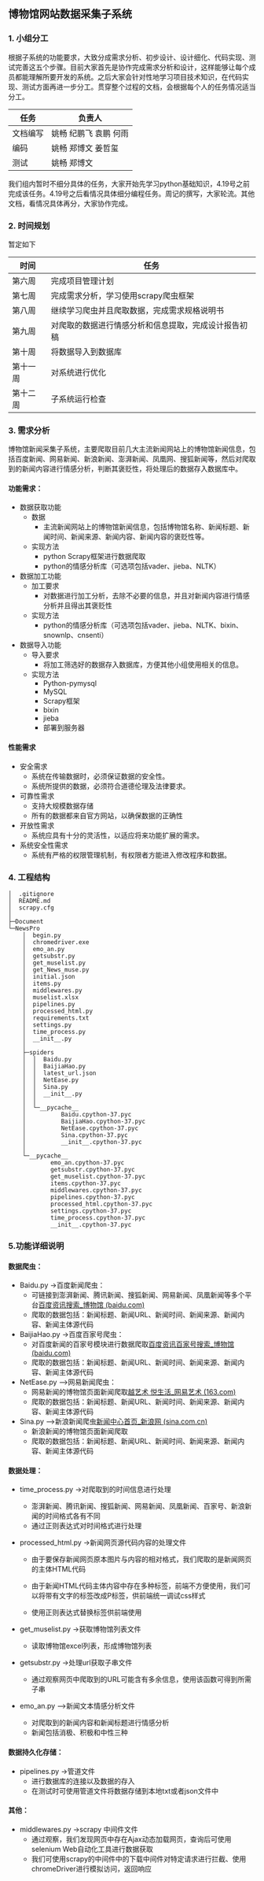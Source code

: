## 博物馆网站数据采集子系统

### 1. 小组分工

根据子系统的功能要求，大致分成需求分析、初步设计、设计细化、代码实现、测试完善这五个步骤。目前大家首先是协作完成需求分析和设计，这样能够让每个成员都能理解所要开发的系统。之后大家会针对性地学习项目技术知识，在代码实现、测试方面再进一步分工。贯穿整个过程的文档，会根据每个人的任务情况适当分工。

| 任务     | 负责人                |
| -------- | --------------------- |
| 文档编写 | 姚畅 纪鹏飞 袁鹏 何雨 |
| 编码     | 姚畅 郑博文 姜哲玺    |
| 测试     | 姚畅 郑博文           |

我们组内暂时不细分具体的任务，大家开始先学习python基础知识，4.19号之前完成该任务。4.19号之后看情况具体细分编程任务。周记的撰写，大家轮流。其他文档，看情况具体再分，大家协作完成。

### 2. 时间规划

暂定如下

| 时间     | 任务                                                 |
| -------- | ---------------------------------------------------- |
| 第六周   | 完成项目管理计划                                     |
| 第七周   | 完成需求分析，学习使用scrapy爬虫框架                 |
| 第八周   | 继续学习爬虫并且爬取数据，完成需求规格说明书         |
| 第九周   | 对爬取的数据进行情感分析和信息提取，完成设计报告初稿 |
| 第十周   | 将数据导入到数据库                                   |
| 第十一周 | 对系统进行优化                                       |
| 第十二周 | 子系统运行检查                                       |

### 3. 需求分析

博物馆新闻采集子系统，主要爬取目前几大主流新闻网站上的博物馆新闻信息，包括百度新闻、网易新闻、新浪新闻、澎湃新闻、凤凰网、搜狐新闻等，然后对爬取到的新闻内容进行情感分析，判断其褒贬性，将处理后的数据存入数据库中。

#### 功能需求：

- 数据获取功能
  - 数据
    - 主流新闻网站上的博物馆新闻信息，包括博物馆名称、新闻标题、新闻时间、新闻来源、新闻内容、新闻内容的褒贬性等。
  - 实现方法
    - python Scrapy框架进行数据爬取
    - python的情感分析库（可选项包括vader、jieba、NLTK）
- 数据加工功能
  - 加工要求
    - 对数据进行加工分析，去除不必要的信息，并且对新闻内容进行情感分析并且得出其褒贬性
  - 实现方法
    - python的情感分析库（可选项包括vader、jieba、NLTK、bixin、snownlp、cnsenti）
- 数据导入功能
  - 导入要求
    - 将加工筛选好的数据存入数据库，方便其他小组使用相关的信息。
  - 实现方法
    - Python-pymysql
    - MySQL
    - Scrapy框架
    - bixin
    - jieba
    - 部署到服务器

#### 性能需求

- 安全需求
  - 系统在传输数据时，必须保证数据的安全性。
  - 系统所提供的数据，必须符合道德伦理及法律要求。
- 可靠性需求
  - 支持大规模数据存储
  - 所有的数据都来自官方网站，以确保数据的正确性
- 开放性需求
  - 系统应具有十分的灵活性，以适应将来功能扩展的需求。
- 系统安全性需求
  - 系统有严格的权限管理机制，有权限者方能进入修改程序和数据。

### 4. 工程结构

```
│  .gitignore
│  README.md
│  scrapy.cfg
│
├─Document
└─NewsPro
    │  begin.py
    │  chromedriver.exe
    │  emo_an.py
    │  getsubstr.py
    │  get_muselist.py
    │  get_News_muse.py
    │  initial.json
    │  items.py
    │  middlewares.py
    │  muselist.xlsx
    │  pipelines.py
    │  processed_html.py
    │  requirements.txt
    │  settings.py
    │  time_process.py
    │  __init__.py
    │
    ├─spiders
    │  │  Baidu.py
    │  │  BaijiaHao.py
    │  │  latest_url.json
    │  │  NetEase.py
    │  │  Sina.py
    │  │  __init__.py
    │  │
    │  └─__pycache__
    │          Baidu.cpython-37.pyc
    │          BaijiaHao.cpython-37.pyc
    │          NetEase.cpython-37.pyc
    │          Sina.cpython-37.pyc
    │          __init__.cpython-37.pyc
    │
    └─__pycache__
            emo_an.cpython-37.pyc
            getsubstr.cpython-37.pyc
            get_muselist.cpython-37.pyc
            items.cpython-37.pyc
            middlewares.cpython-37.pyc
            pipelines.cpython-37.pyc
            processed_html.cpython-37.pyc
            settings.cpython-37.pyc
            time_process.cpython-37.pyc
            __init__.cpython-37.pyc
```
### 5.功能详细说明

#### 数据爬虫：

- Baidu.py ->百度新闻爬虫：
  - 可链接到澎湃新闻、腾讯新闻、搜狐新闻、网易新闻、凤凰新闻等多个平台[百度资讯搜索_博物馆 (baidu.com)](https://www.baidu.com/s?ie=utf-8&medium=1&rtt=1&bsst=1&rsv_dl=news_t_sk&cl=2&wd=博物馆&tn=news&rsv_bp=1&tfflag=0)
  - 爬取的数据包括：新闻标题、新闻URL、新闻时间、新闻来源、新闻内容、新闻主体源代码
- BaijiaHao.py ->百度百家号爬虫：
  - 对百度新闻的百家号模块进行数据爬取[百度资讯百家号搜索_博物馆 (baidu.com)](https://www.baidu.com/s?ie=utf-8&medium=2&rtt=1&bsst=1&rsv_dl=news_t_sk&cl=2&wd=博物馆&tn=news&rsv_bp=1&tfflag=0)
  - 爬取的数据包括：新闻标题、新闻URL、新闻时间、新闻来源、新闻内容、新闻主体源代码
- NetEase.py —>网易新闻爬虫：
  - 网易新闻的博物馆页面新闻爬取[越艺术 悦生活_网易艺术 (163.com)](https://art.163.com/museum)
  - 爬取的数据包括：新闻标题、新闻URL、新闻时间、新闻来源、新闻内容、新闻主体源代码
- Sina.py —>新浪新闻爬虫[新闻中心首页_新浪网 (sina.com.cn)](https://news.sina.com.cn/)
  - 新浪新闻的博物馆页面新闻爬取
  - 爬取的数据包括：新闻标题、新闻URL、新闻时间、新闻来源、新闻内容、新闻主体源代码

#### 数据处理：

- time_process.py ->对爬取到的时间信息进行处理

  - 澎湃新闻、腾讯新闻、搜狐新闻、网易新闻、凤凰新闻、百家号、新浪新闻的时间格式各有不同
  - 通过正则表达式对时间格式进行处理

- processed_html.py ->新闻网页源代码内容的处理文件

  - 由于要保存新闻网页原本图片与内容的相对格式，我们爬取的是新闻网页的主体HTML代码

  - 由于新闻HTML代码主体内容中存在多种标签，前端不方便使用，我们可以将带有文字的标签改成P标签，供前端统一调试css样式
  - 使用正则表达式替换标签供前端使用

- get_muselist.py ->获取博物馆列表文件

  - 读取博物馆excel列表，形成博物馆列表

- getsubstr.py ->处理url获取子串文件

  - 通过观察网页中爬取到的URL可能含有多余信息，使用该函数可得到所需子串

- emo_an.py —>新闻文本情感分析文件

  - 对爬取到的新闻内容和新闻标题进行情感分析
  - 新闻包括消极、积极和中性三种

#### 数据持久化存储：

- pipelines.py ->管道文件
  - 进行数据库的连接以及数据的存入
  - 在测试时可使用管道文件将数据存储到本地txt或者json文件中

#### 其他：

- middlewares.py ->scrapy 中间件文件
  - 通过观察，我们发现网页中存在Ajax动态加载网页，查询后可使用selenium Web自动化工具进行数据获取
  - 我们可使用scrapy的中间件中的下载中间件对特定请求进行拦截、使用chromeDriver进行模拟访问，返回响应

